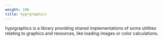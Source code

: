 ```yaml
---
weight: 106
title: hyprgraphics
---
```


hyprgraphics is a library providing shared implementations of some utilities relating to graphics
and resources, like loading images or color calculations.
